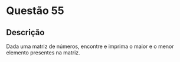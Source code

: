 # Questão 55

## Descrição
Dada uma matriz de números, encontre e imprima o maior e o menor elemento presentes na matriz.
